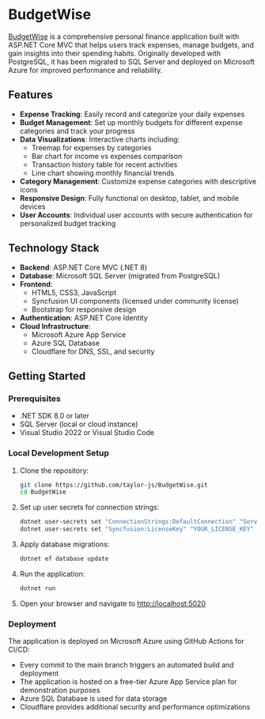 # BudgetWise

[BudgetWise](https://budgetwise-app-ardnf9gefuafb5e0.canadaeast-01.azurewebsites.net/) is a comprehensive personal finance application built with ASP.NET Core MVC that helps users track expenses, manage budgets, and gain insights into their spending habits. Originally developed with PostgreSQL, it has been migrated to SQL Server and deployed on Microsoft Azure for improved performance and reliability.

## Features 

- **Expense Tracking**: Easily record and categorize your daily expenses
- **Budget Management**: Set up monthly budgets for different expense categories and track your progress
- **Data Visualizations**: Interactive charts including:
  - Treemap for expenses by categories
  - Bar chart for income vs expenses comparison
  - Transaction history table for recent activities
  - Line chart showing monthly financial trends
- **Category Management**: Customize expense categories with descriptive icons
- **Responsive Design**: Fully functional on desktop, tablet, and mobile devices
- **User Accounts**: Individual user accounts with secure authentication for personalized budget tracking

## Technology Stack

- **Backend**: ASP.NET Core MVC (.NET 8)
- **Database**: Microsoft SQL Server (migrated from PostgreSQL)
- **Frontend**:
  - HTML5, CSS3, JavaScript
  - Syncfusion UI components (licensed under community license)
  - Bootstrap for responsive design
- **Authentication**: ASP.NET Core Identity
- **Cloud Infrastructure**:
  - Microsoft Azure App Service
  - Azure SQL Database
  - Cloudflare for DNS, SSL, and security

## Getting Started

### Prerequisites

- .NET SDK 8.0 or later
- SQL Server (local or cloud instance)
- Visual Studio 2022 or Visual Studio Code

### Local Development Setup

1. Clone the repository:
   ```sh
   git clone https://github.com/taylor-js/BudgetWise.git
   cd BudgetWise
   ```

2. Set up user secrets for connection strings:
   ```sh
   dotnet user-secrets set "ConnectionStrings:DefaultConnection" "Server=localhost;Database=BudgetWise;Trusted_Connection=True;MultipleActiveResultSets=true;TrustServerCertificate=True;"
   dotnet user-secrets set "Syncfusion:LicenseKey" "YOUR_LICENSE_KEY"
   ```

3. Apply database migrations:
   ```sh
   dotnet ef database update
   ```

4. Run the application:
   ```sh
   dotnet run
   ```

5. Open your browser and navigate to [http://localhost:5020](http://localhost:5020)

### Deployment

The application is deployed on Microsoft Azure using GitHub Actions for CI/CD:

- Every commit to the main branch triggers an automated build and deployment
- The application is hosted on a free-tier Azure App Service plan for demonstration purposes
- Azure SQL Database is used for data storage
- Cloudflare provides additional security and performance optimizations